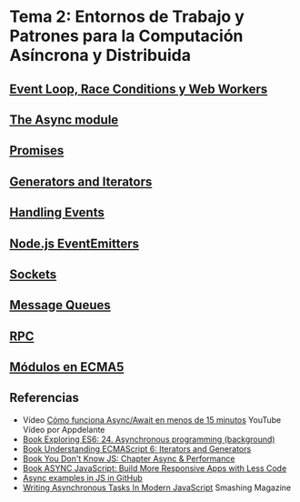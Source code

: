 # Tema 2: Entornos de Trabajo y Patrones para la Computación Asíncrona y Distribuida

## [Event Loop, Race Conditions y Web Workers](event-loop/)

## [The Async module](async-js)

## [Promises](promises)

## [Generators and Iterators](iterators-and-generators)

## [Handling Events](handling-events)

## [Node.js EventEmitters](event-emitter)

## [Sockets](sockets)

## [Message Queues](message-queues)

## [RPC](rpc)

## [Módulos en ECMA5](modulos-ecma5)

## Referencias

* Vídeo [Cómo funciona Async/Await en menos de 15 minutos](https://youtu.be/u2axmPnxUoo) YouTube Vídeo por Appdelante
* [Book Exploring ES6: 24. Asynchronous programming (background) ](http://exploringjs.com/es6/ch_async.html)
* [Book Understanding ECMAScript 6: Iterators and Generators](https://leanpub.com/understandinges6/read#leanpub-auto-iterators-and-generators)
* [Book You Don't Know JS: Chapter Async & Performance](https://github.com/getify/You-Dont-Know-JS/blob/master/async%20&%20performance/README.md#you-dont-know-js-async--performance)
* [Book ASYNC JavaScript: Build More Responsive Apps with Less Code](https://github.com/tain335/tain335/blob/master/books/Async%20JavaScript%20Build%20More%20Responsive%20Apps%20with%20Less%20Code.pdf)
* [Async examples in JS in GitHub](https://github.com/search?utf8=%E2%9C%93&q=async-examples+language%3Ajavascript&type=Repositories) 
* [Writing Asynchronous Tasks In Modern JavaScript](https://www.smashingmagazine.com/2019/10/asynchronous-tasks-modern-javascript/) Smashing Magazine

